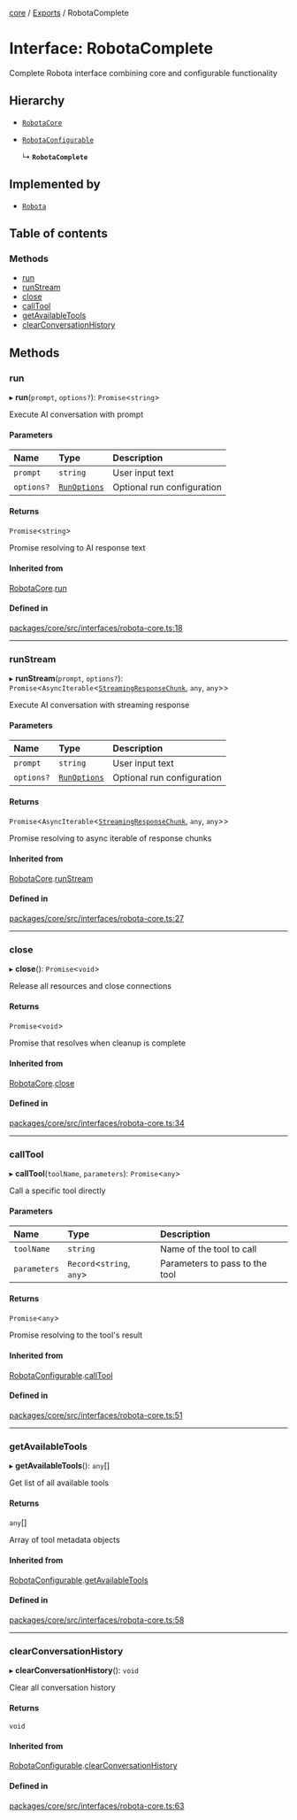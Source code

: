 <!-- 
 ⚠️  AUTO-GENERATED FILE - DO NOT EDIT MANUALLY
 This file is automatically generated by scripts/docs-generator.js
 To make changes, edit the source TypeScript files or update the generator script
-->

[core](../../) / [Exports](../modules) / RobotaComplete

# Interface: RobotaComplete

Complete Robota interface combining core and configurable functionality

## Hierarchy

- [`RobotaCore`](RobotaCore)

- [`RobotaConfigurable`](RobotaConfigurable)

  ↳ **`RobotaComplete`**

## Implemented by

- [`Robota`](../classes/Robota)

## Table of contents

### Methods

- [run](RobotaComplete#run)
- [runStream](RobotaComplete#runstream)
- [close](RobotaComplete#close)
- [callTool](RobotaComplete#calltool)
- [getAvailableTools](RobotaComplete#getavailabletools)
- [clearConversationHistory](RobotaComplete#clearconversationhistory)

## Methods

### run

▸ **run**(`prompt`, `options?`): `Promise`\<`string`\>

Execute AI conversation with prompt

#### Parameters

| Name | Type | Description |
| :------ | :------ | :------ |
| `prompt` | `string` | User input text |
| `options?` | [`RunOptions`](RunOptions) | Optional run configuration |

#### Returns

`Promise`\<`string`\>

Promise resolving to AI response text

#### Inherited from

[RobotaCore](RobotaCore).[run](RobotaCore#run)

#### Defined in

[packages/core/src/interfaces/robota-core.ts:18](https://github.com/woojubb/robota/blob/30652967d461653c455a3b4a7c021f51b3c17391/packages/core/src/interfaces/robota-core.ts#L18)

___

### runStream

▸ **runStream**(`prompt`, `options?`): `Promise`\<`AsyncIterable`\<[`StreamingResponseChunk`](StreamingResponseChunk), `any`, `any`\>\>

Execute AI conversation with streaming response

#### Parameters

| Name | Type | Description |
| :------ | :------ | :------ |
| `prompt` | `string` | User input text |
| `options?` | [`RunOptions`](RunOptions) | Optional run configuration |

#### Returns

`Promise`\<`AsyncIterable`\<[`StreamingResponseChunk`](StreamingResponseChunk), `any`, `any`\>\>

Promise resolving to async iterable of response chunks

#### Inherited from

[RobotaCore](RobotaCore).[runStream](RobotaCore#runstream)

#### Defined in

[packages/core/src/interfaces/robota-core.ts:27](https://github.com/woojubb/robota/blob/30652967d461653c455a3b4a7c021f51b3c17391/packages/core/src/interfaces/robota-core.ts#L27)

___

### close

▸ **close**(): `Promise`\<`void`\>

Release all resources and close connections

#### Returns

`Promise`\<`void`\>

Promise that resolves when cleanup is complete

#### Inherited from

[RobotaCore](RobotaCore).[close](RobotaCore#close)

#### Defined in

[packages/core/src/interfaces/robota-core.ts:34](https://github.com/woojubb/robota/blob/30652967d461653c455a3b4a7c021f51b3c17391/packages/core/src/interfaces/robota-core.ts#L34)

___

### callTool

▸ **callTool**(`toolName`, `parameters`): `Promise`\<`any`\>

Call a specific tool directly

#### Parameters

| Name | Type | Description |
| :------ | :------ | :------ |
| `toolName` | `string` | Name of the tool to call |
| `parameters` | `Record`\<`string`, `any`\> | Parameters to pass to the tool |

#### Returns

`Promise`\<`any`\>

Promise resolving to the tool's result

#### Inherited from

[RobotaConfigurable](RobotaConfigurable).[callTool](RobotaConfigurable#calltool)

#### Defined in

[packages/core/src/interfaces/robota-core.ts:51](https://github.com/woojubb/robota/blob/30652967d461653c455a3b4a7c021f51b3c17391/packages/core/src/interfaces/robota-core.ts#L51)

___

### getAvailableTools

▸ **getAvailableTools**(): `any`[]

Get list of all available tools

#### Returns

`any`[]

Array of tool metadata objects

#### Inherited from

[RobotaConfigurable](RobotaConfigurable).[getAvailableTools](RobotaConfigurable#getavailabletools)

#### Defined in

[packages/core/src/interfaces/robota-core.ts:58](https://github.com/woojubb/robota/blob/30652967d461653c455a3b4a7c021f51b3c17391/packages/core/src/interfaces/robota-core.ts#L58)

___

### clearConversationHistory

▸ **clearConversationHistory**(): `void`

Clear all conversation history

#### Returns

`void`

#### Inherited from

[RobotaConfigurable](RobotaConfigurable).[clearConversationHistory](RobotaConfigurable#clearconversationhistory)

#### Defined in

[packages/core/src/interfaces/robota-core.ts:63](https://github.com/woojubb/robota/blob/30652967d461653c455a3b4a7c021f51b3c17391/packages/core/src/interfaces/robota-core.ts#L63)
